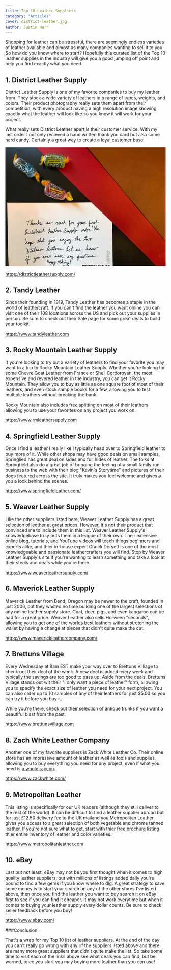 ```yaml
---
title: Top 10 Leather Suppliers
category: "Articles"
cover: district-leather.jpg
author: Justin Harr
---
```


Shopping for leather can be stressful, there are seemingly endless varieties of leather available and almost as many companies wanting to sell it to you. So how do you know where to start? Hopefully this curated list of the Top 10 leather supplies in the industry will give you a good jumping off point and help you find exactly what you need.

## 1. District Leather Supply

District Leather Supply is one of my favorite companies to buy my leather from. They stock a wide variety of leathers in a range of types, weights, and colors. Their product photography really sets them apart from their competition, with every product having a high resolution image showing exactly what the leather will look like so you know it will work for your project. 

What really sets District Leather apart is their customer service. With my last order I not only recieved a hand written thank you card but also some hard candy. Certainly a great way to create a loyal customer base.

![Hand written thank you note and Jolly Rancher candy from District Leather](./district-leather.jpg)

https://districtleathersupply.com/

## 2. Tandy Leather

Since their founding in 1919, Tandy Leather has becomes a staple in the world of leathercraft. If you can't find the leather you want online you can visit one of their 108 locations across the US and pick out your supplies in person. Be sure to check out their Sale page for some great deals to build your toolkit.

https://www.tandyleather.com

## 3. Rocky Mountain Leather Supply

If you're looking to try out a variety of leathers to find your favorite you may want to a trip to Rocky Mountain Leather Supply. Whether you're looking for some Chevre Goat Leather from France or Shell Cordorovan, the most expensive and revered leather in the industry, you can get it Rocky Mountain. They allow you to buy as little as one square foot of most of their leathers, and even stock sample books for a few, allowing you to test multiple leathers without breaking the bank.

Rocky Mountain also includes free splitting on most of their leathers allowing you to use your favorites on any project you work on.

https://www.rmleathersupply.com

## 4. Springfield Leather Supply

Once I find a leather I really like I typically head over to Springfield leather to buy more of it. While other shops may have good deals on small samples, Springlied has great deal on sides and full hides of leather. The folks at Springfield also do a great job of bringing the feeling of a small family run business to the web with their blog "Kevin's Storytime" and pictures of their dogs featured across the site. It truly makes you feel welcome and gives a you a look behind the scenes.

https://www.springfieldleather.com/

## 5. Weaver Leather Supply

Like the other suppliers listed here, Weaver Leather Supply has a great selection of leather at great prices. However, it's not their product that convinced me to include them in this list. Weaver Leather Supply's knowledgebase truly puts them in a league of their own. Their extensive online blog, tutorials, and YouTube videos will teach things beginners and experts alike, and thier in-house expert Chuck Dorsett is one of the most knowledgeable and passionate leathercrafters you will find. Stop by Weaver Leather Supply's site if you're wanting to learn something and take a look at their steals and deals while you're there.

https://www.weaverleathersupply.com/

## 6. Maverick Leather Supply

Maverick Leather from Bend, Oregon may be newer to the craft, founded in just 2006, but they wasted no time building one of the largest selections of any online leather supply store. Goat, deer, pigs, and even kangaroo can be had for a great price. Weaver Leather also sells Horween "seconds", allowing you to get one of the worlds best leathers without stretching the wallet by having a change at pieces that didn't quite make the cut. 

https://www.maverickleathercompany.com/


## 7. Brettuns Village
Every Wednesday at 8am EST make your way over to Brettuns Villiage to check out their deal of the week. A new deal is added every week and typically the savings are too good to pass up. Aside from the deals, Brettuns Village stands out wit their "I only want a piece of leather" form, allowing you to specify the exact size of leather you need for your next project. You can also order up to 10 samples of any of their leathers for just $5.00 so you can try it before you buy it.

While you're there, check out their selection of antique trunks if you want a beautiful blast from the past.

https://www.brettunsvillage.com

## 8. Zach White Leather Company

Another one of my favorite suppliers is Zack White Leather Co. Their online store has an impressive amount of leather as well as tools and supplies, allowing you to buy everything you need for any project, even if what you need is [a whole raccon](https://www.zackwhite.com/North-American-Raccoon_p_4816.html).

https://www.zackwhite.com/

## 9. Metropolitan Leather

This listing is specifically for our UK readers (although they still deliver to the rest of the world). It can be difficult to find a leather supplier abroad but for just £12.50 delivery fee to the UK mailand you Metropolitan Leather gives you access to a great selection of both vegetable and chrome tanned leather. If you're not sure what to get, start with thier [free brochure](https://www.metropolitanleather.com/Metropolitan-Leather-Brochure) listing thier entire inventory of leather and color varieties.

https://www.metropolitanleather.com

## 10. eBay

Last but not least, eBay may not be you first thought when it comes to high quality leather suppliers, but with millions of listings added daily you're bound to find a few gems if you know where to dig. A great strategy to save some money is to start your search on any of the other stores I've listed above, then once you find the leather you want to buy search it on eBay first to see if you can find it cheaper. It may not work everytime but when it comes to buying your leather supply every dollar counts. Be sure to check seller feedback before you buy!

https://www.ebay.com/

###Conclusion

That's a wrap for my Top 10 list of leather suppliers. At the end of the day you can't really go wrong with any of the suppliers listed above and there are many more great suppliers that didn't quite make the list. So take some time to visit each of the links above see what deals you can find, but be warned, once you start you may buying more leather than you can use!